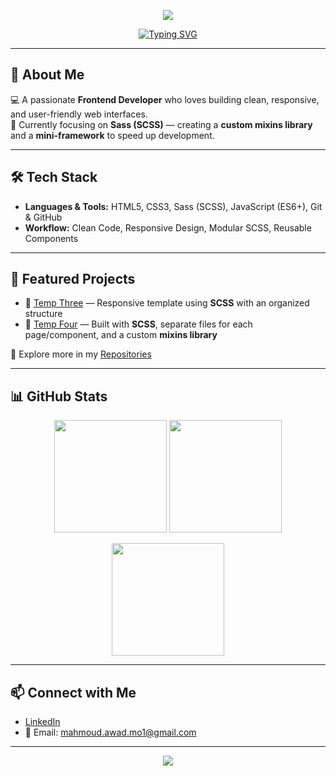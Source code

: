 <!-- Banner -->
<p align="center">
  <img src="https://capsule-render.vercel.app/api?type=waving&color=0:0f2027,100:2c5364&height=180&section=header&text=Mahmoud%20Awad&fontSize=40&fontColor=ffffff&animation=fadeIn&fontAlignY=35"/>
</p>

<!-- Typing Effect -->
<p align="center">
  <a href="https://github.com/eng-mahmoud-awad">
    <img src="https://readme-typing-svg.demolab.com?font=Fira+Code&pause=1000&color=2c98f0&center=true&vCenter=true&width=600&lines=Frontend+Developer;Passionate+about+Clean+UI%2FUX;Loves+SCSS+%26+Reusable+Components;Always+Learning+and+Building" alt="Typing SVG" />
  </a>
</p>

---

## 👋 About Me
💻 A passionate **Frontend Developer** who loves building clean, responsive, and user-friendly web interfaces.  
🚀 Currently focusing on **Sass (SCSS)** — creating a **custom mixins library** and a **mini-framework** to speed up development.  

---

## 🛠️ Tech Stack
- **Languages & Tools:** HTML5, CSS3, Sass (SCSS), JavaScript (ES6+), Git & GitHub  
- **Workflow:** Clean Code, Responsive Design, Modular SCSS, Reusable Components  

---

## 📌 Featured Projects
- 🎨 [Temp Three](https://eng-mahmoud-awad.github.io/TempThree/) — Responsive template using **SCSS** with an organized structure  
- 🎨 [Temp Four](https://eng-mahmoud-awad.github.io/tempFour/) — Built with **SCSS**, separate files for each page/component, and a custom **mixins library**  

📂 Explore more in my [Repositories](https://github.com/eng-mahmoud-awad?tab=repositories)

---

## 📊 GitHub Stats
<p align="center">
  <img src="https://github-readme-stats.vercel.app/api?username=eng-mahmoud-awad&show_icons=true&theme=tokyonight" height="180"/>
  <img src="https://github-readme-stats.vercel.app/api/top-langs/?username=eng-mahmoud-awad&layout=compact&theme=tokyonight" height="180"/>
</p>

<p align="center">
  <img src="https://github-readme-streak-stats.herokuapp.com/?user=eng-mahmoud-awad&theme=tokyonight" height="180"/>
</p>

---

## 📫 Connect with Me
- [LinkedIn](https://www.linkedin.com/in/eng-mahmoud-awad)  
- 📧 Email: mahmoud.awad.mo1@gmail.com 

---

<p align="center">
  <img src="https://capsule-render.vercel.app/api?type=waving&color=0:0f2027,100:2c5364&height=120&section=footer"/>
</p>
